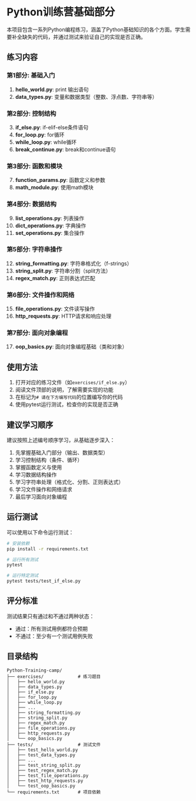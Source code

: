 # Python训练营基础部分

本项目包含一系列Python编程练习，涵盖了Python基础知识的各个方面。学生需要补全缺失的代码，并通过测试来验证自己的实现是否正确。

## 练习内容

### 第1部分: 基础入门
1. **hello_world.py**: print 输出语句
2. **data_types.py**: 变量和数据类型（整数、浮点数、字符串等）

### 第2部分: 控制结构
3. **if_else.py**: if-elif-else条件语句
4. **for_loop.py**: for循环
5. **while_loop.py**: while循环
6. **break_continue.py**: break和continue语句

### 第3部分: 函数和模块
7. **function_params.py**: 函数定义和参数
8. **math_module.py**: 使用math模块

### 第4部分: 数据结构
9. **list_operations.py**: 列表操作
10. **dict_operations.py**: 字典操作 
11. **set_operations.py**: 集合操作

### 第5部分: 字符串操作
12. **string_formatting.py**: 字符串格式化（f-strings）
13. **string_split.py**: 字符串分割（split方法）
14. **regex_match.py**: 正则表达式匹配

### 第6部分: 文件操作和网络
15. **file_operations.py**: 文件读写操作
16. **http_requests.py**: HTTP请求和响应处理

### 第7部分: 面向对象编程
17. **oop_basics.py**: 面向对象编程基础（类和对象）

## 使用方法

1. 打开对应的练习文件（如`exercises/if_else.py`）
2. 阅读文件顶部的说明，了解需要实现的功能
3. 在标记为`# 请在下方编写代码`的位置编写你的代码
4. 使用pytest运行测试，检查你的实现是否正确

## 建议学习顺序

建议按照上述编号顺序学习，从基础逐步深入：
1. 先掌握基础入门部分（输出、数据类型）
2. 学习控制结构（条件、循环）
3. 掌握函数定义与使用
4. 学习数据结构操作
5. 学习字符串处理（格式化、分割、正则表达式）
6. 学习文件操作和网络请求
7. 最后学习面向对象编程

## 运行测试

可以使用以下命令运行测试：

```bash
# 安装依赖
pip install -r requirements.txt

# 运行所有测试
pytest

# 运行特定测试
pytest tests/test_if_else.py
```


## 评分标准

测试结果只有通过和不通过两种状态：
- 通过：所有测试用例都符合预期
- 不通过：至少有一个测试用例失败

## 目录结构

```
Python-Training-camp/
├── exercises/             # 练习题目
│   ├── hello_world.py
│   ├── data_types.py
│   ├── if_else.py
│   ├── for_loop.py
│   ├── while_loop.py
│   ├── ...
│   ├── string_formatting.py
│   ├── string_split.py
│   ├── regex_match.py
│   ├── file_operations.py
│   ├── http_requests.py
│   └── oop_basics.py
├── tests/                 # 测试文件
│   ├── test_hello_world.py
│   ├── test_data_types.py
│   ├── ...
│   ├── test_string_split.py
│   ├── test_regex_match.py
│   ├── test_file_operations.py
│   ├── test_http_requests.py
│   └── test_oop_basics.py
└── requirements.txt       # 项目依赖
``` 
